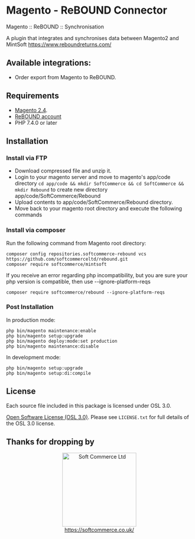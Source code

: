 # Magento - ReBOUND Connector
Magento :: ReBOUND :: Synchronisation

A plugin that integrates and synchronises data between Magento2 and MintSoft https://www.reboundreturns.com/

## Available integrations:
- Order export from Magento to ReBOUND.

## Requirements
* [Magento 2.4](https://magento.com/tech-resources/download).
* [ReBOUND account](https://www.reboundreturns.com/)
* PHP 7.4.0 or later

## Installation

### Install via FTP
* Download compressed file and unzip it.
* Login to your magento server and move to magento's app/code directory
`cd app/code && mkdir SoftCommerce && cd SoftCommerce && mkdir Rebound` to create new directory app/code/SoftCommerce/Rebound
* Upload contents to app/code/SoftCommerce/Rebound directory.
* Move back to your magento root directory and execute the following commands

### Install via composer

Run the following command from Magento root directory:

```
composer config repositories.softcommerce-rebound vcs https://github.com/softcommerceltd/rebound.git
composer require softcommerce/mintsoft
```
If you receive an error regarding php incompatibility, but you are sure your php version is compatible, then use --ignore-platform-reqs
```
composer require softcommerce/rebound --ignore-platform-reqs
```

### Post Installation

In production mode:
```
php bin/magento maintenance:enable
php bin/magento setup:upgrade
php bin/magento deploy:mode:set production
php bin/magento maintenance:disable
```

In development mode:
```
php bin/magento setup:upgrade
php bin/magento setup:di:compile
```

## License
Each source file included in this package is licensed under OSL 3.0.

[Open Software License (OSL 3.0)](https://opensource.org/licenses/osl-3.0.php).
Please see `LICENSE.txt` for full details of the OSL 3.0 license.

## Thanks for dropping by

<p align="center">
    <a href="https://magento.com">
        <img src="https://softcommerce.co.uk/pub/media/banner/logo.svg" width="200" alt="Soft Commerce Ltd" />
    </a>
    <br />
    <a href="https://softcommerce.co.uk/">
        https://softcommerce.co.uk/
    </a>
</p>




